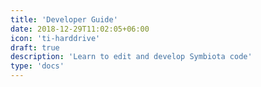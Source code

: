 ```yaml
---
title: 'Developer Guide'
date: 2018-12-29T11:02:05+06:00
icon: 'ti-harddrive'
draft: true
description: 'Learn to edit and develop Symbiota code'
type: 'docs'
---
```


